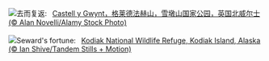 ![](https://www.bing.com/th?id=OHR.CastellyGwyntUK_ZH-CN1219668479_UHD.jpg&w=1000)去而复返:&nbsp;&ensp;[Castell y Gwynt，格莱德法赫山，雪墩山国家公园，英国北威尔士 (© Alan Novelli/Alamy Stock Photo)](https://www.bing.com/th?id=OHR.CastellyGwyntUK_ZH-CN1219668479_UHD.jpg)
<br><br/>
![](https://www.bing.com/th?id=OHR.KodiakAlaska_EN-US1478138954_UHD.jpg&w=1000)Seward's fortune:&nbsp;&ensp;[Kodiak National Wildlife Refuge, Kodiak Island, Alaska (© Ian Shive/Tandem Stills + Motion)](https://www.bing.com/th?id=OHR.KodiakAlaska_EN-US1478138954_UHD.jpg)
<br><br/>
